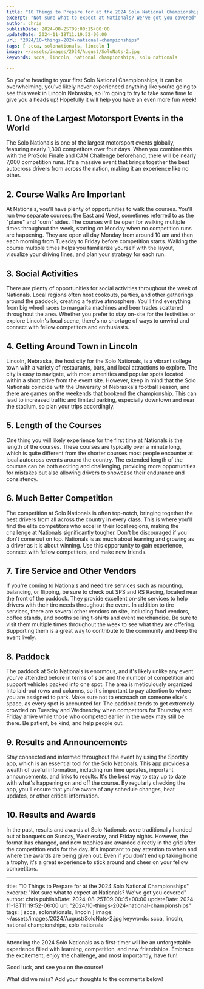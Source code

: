 ```yaml
---
title: "10 Things to Prepare for at the 2024 Solo National Championships"
excerpt: "Not sure what to expect at Nationals? We've got you covered"
author: chris
publishDate: 2024-08-25T09:00:15+00:00
updateDate: 2024-11-18T11:19:52-06:00
url: "2024/10-things-2024-national-championships"
tags: [ scca, solonationals, lincoln ]
image: ~/assets/images/2024/August/SoloNats-2.jpg
keywords: scca, lincoln, national championships, solo nationals

---
```

So you're heading to your first Solo National Championships, it can be overwhelming, you've likely never experienced anything like you're going to see this week in Lincoln Nebraska, so I'm going to try to take some time to give you a heads up! Hopefully it will help you have an even more fun week!

## 1. One of the Largest Motorsport Events in the World

The Solo Nationals is one of the largest motorsport events globally, featuring nearly 1,300 competitors over four days. When you combine this with the ProSolo Finale and CAM Challenge beforehand, there will be nearly 7,000 competition runs. It's a massive event that brings together the best autocross drivers from across the nation, making it an experience like no other.

## 2. Course Walks Are Important

At Nationals, you'll have plenty of opportunities to walk the courses. You'll run two separate courses: the East and West, sometimes referred to as the "plane" and "corn" sides. The courses will be open for walking multiple times throughout the week, starting on Monday when no competition runs are happening. They are open all day Monday from around 10 am and then each morning from Tuesday to Friday before competition starts. Walking the course multiple times helps you familiarize yourself with the layout, visualize your driving lines, and plan your strategy for each run.

## 3. Social Activities

There are plenty of opportunities for social activities throughout the week of Nationals. Local regions often host cookouts, parties, and other gatherings around the paddock, creating a festive atmosphere. You'll find everything from big wheel races to margarita machines and beer trades scattered throughout the area. Whether you prefer to stay on-site for the festivities or explore Lincoln's local scene, there's no shortage of ways to unwind and connect with fellow competitors and enthusiasts.

## 4. Getting Around Town in Lincoln

Lincoln, Nebraska, the host city for the Solo Nationals, is a vibrant college town with a variety of restaurants, bars, and local attractions to explore. The city is easy to navigate, with most amenities and popular spots located within a short drive from the event site. However, keep in mind that the Solo Nationals coincide with the University of Nebraska's football season, and there are games on the weekends that bookend the championship. This can lead to increased traffic and limited parking, especially downtown and near the stadium, so plan your trips accordingly.

## 5. Length of the Courses

One thing you will likely experience for the first time at Nationals is the length of the courses. These courses are typically over a minute long, which is quite different from the shorter courses most people encounter at local autocross events around the country. The extended length of the courses can be both exciting and challenging, providing more opportunities for mistakes but also allowing drivers to showcase their endurance and consistency.

## 6. Much Better Competition

The competition at Solo Nationals is often top-notch, bringing together the best drivers from all across the country in every class. This is where you'll find the elite competitors who excel in their local regions, making the challenge at Nationals significantly tougher. Don't be discouraged if you don't come out on top. Nationals is as much about learning and growing as a driver as it is about winning. Use this opportunity to gain experience, connect with fellow competitors, and make new friends.

## 7. Tire Service and Other Vendors

If you're coming to Nationals and need tire services such as mounting, balancing, or flipping, be sure to check out SPS and RS Racing, located near the front of the paddock. They provide excellent on-site services to help drivers with their tire needs throughout the event. In addition to tire services, there are several other vendors on site, including food vendors, coffee stands, and booths selling t-shirts and event merchandise. Be sure to visit them multiple times throughout the week to see what they are offering. Supporting them is a great way to contribute to the community and keep the event lively.

## 8. Paddock

The paddock at Solo Nationals is enormous, and it's likely unlike any event you've attended before in terms of size and the number of competition and support vehicles packed into one spot. The area is meticulously organized into laid-out rows and columns, so it's important to pay attention to where you are assigned to park. Make sure not to encroach on someone else's space, as every spot is accounted for. The paddock tends to get extremely crowded on Tuesday and Wednesday when competitors for Thursday and Friday arrive while those who competed earlier in the week may still be there. Be patient, be kind, and help people out.

## 9. Results and Announcements

Stay connected and informed throughout the event by using the Sportity app, which is an essential tool for the Solo Nationals. This app provides a wealth of useful information, including run time updates, important announcements, and links to results. It's the best way to stay up to date with what's happening on and off the course. By regularly checking the app, you'll ensure that you're aware of any schedule changes, heat updates, or other critical information.

## 10. Results and Awards

In the past, results and awards at Solo Nationals were traditionally handed out at banquets on Sunday, Wednesday, and Friday nights. However, the format has changed, and now trophies are awarded directly in the grid after the competition ends for the day. It's important to pay attention to when and where the awards are being given out. Even if you don't end up taking home a trophy, it's a great experience to stick around and cheer on your fellow competitors.

---
title: "10 Things to Prepare for at the 2024 Solo National Championships"
excerpt: "Not sure what to expect at Nationals? We've got you covered"
author: chris
publishDate: 2024-08-25T09:00:15+00:00
updateDate: 2024-11-18T11:19:52-06:00
url: "2024/10-things-2024-national-championships"
tags: [ scca, solonationals, lincoln ]
image: ~/assets/images/2024/August/SoloNats-2.jpg
keywords: scca, lincoln, national championships, solo nationals

---

Attending the 2024 Solo Nationals as a first-timer will be an unforgettable experience filled with learning, competition, and new friendships. Embrace the excitement, enjoy the challenge, and most importantly, have fun!

Good luck, and see you on the course!

What did we miss? Add your thoughts to the comments below!

